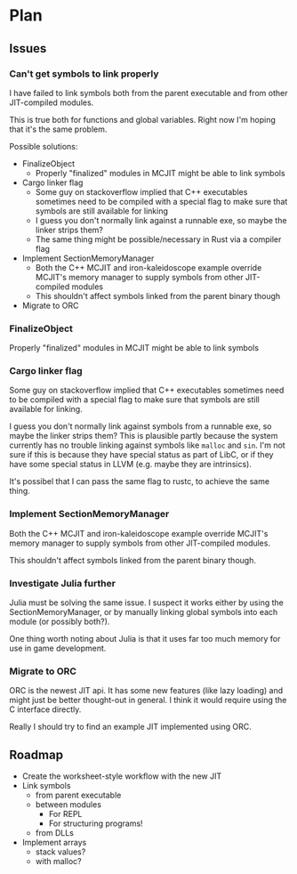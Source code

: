 
# Plan

## Issues

### Can't get symbols to link properly

I have failed to link symbols both from the parent executable and from other JIT-compiled modules.

This is true both for functions and global variables. Right now I'm hoping that it's the same problem.

Possible solutions:

- FinalizeObject
  - Properly "finalized" modules in MCJIT might be able to link symbols
- Cargo linker flag
  - Some guy on stackoverflow implied that C++ executables sometimes need to be compiled with a special flag to make sure that symbols are still available for linking
  - I guess you don't normally link against a runnable exe, so maybe the linker strips them?
  - The same thing might be possible/necessary in Rust via a compiler flag
- Implement SectionMemoryManager
  - Both the C++ MCJIT and iron-kaleidoscope example override MCJIT's memory manager to supply symbols from other JIT-compiled modules
  - This shouldn't affect symbols linked from the parent binary though
- Migrate to ORC

### FinalizeObject

Properly "finalized" modules in MCJIT might be able to link symbols

### Cargo linker flag

Some guy on stackoverflow implied that C++ executables sometimes need to be compiled with a special flag to make sure that symbols are still available for linking.

I guess you don't normally link against symbols from a runnable exe, so maybe the linker strips them? This is plausible partly because the system currently has no trouble linking against symbols like `malloc` and `sin`. I'm not sure if this is because they have special status as part of LibC, or if they have some special status in LLVM (e.g. maybe they are intrinsics).

It's possibel that I can pass the same flag to rustc, to achieve the same thing.

### Implement SectionMemoryManager

Both the C++ MCJIT and iron-kaleidoscope example override MCJIT's memory manager to supply symbols from other JIT-compiled modules.

This shouldn't affect symbols linked from the parent binary though.

### Investigate Julia further

Julia must be solving the same issue. I suspect it works either by using the SectionMemoryManager, or by manually linking global symbols into each module (or possibly both?).

One thing worth noting about Julia is that it uses far too much memory for use in game development.

### Migrate to ORC

ORC is the newest JIT api. It has some new features (like lazy loading) and might just be better thought-out in general. I think it would require using the C interface directly.

Really I should try to find an example JIT implemented using ORC.

## Roadmap

- Create the worksheet-style workflow with the new JIT
- Link symbols
  - from parent executable
  - between modules
    - For REPL
    - For structuring programs!
  - from DLLs
- Implement arrays
  - stack values?
  - with malloc?
